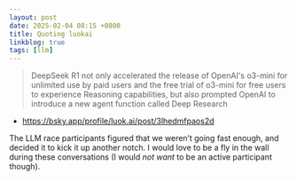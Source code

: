 ```yaml
---
layout: post
date: 2025-02-04 08:15 +0800
title: Quoting luokai
linkblog: true
tags: [llm]
---
```


> DeepSeek R1 not only accelerated the release of OpenAI's o3-mini for unlimited use by paid users and the free trial of o3-mini for free users to experience Reasoning capabilities, but also prompted OpenAI to introduce a new agent function called Deep Research
- https://bsky.app/profile/luok.ai/post/3lhedmfpaos2d

The LLM race participants figured that we weren’t going fast enough, and decided it to kick it up another notch.
I would love to be a fly in the wall during these conversations (I would *not want* to be an active participant though).
